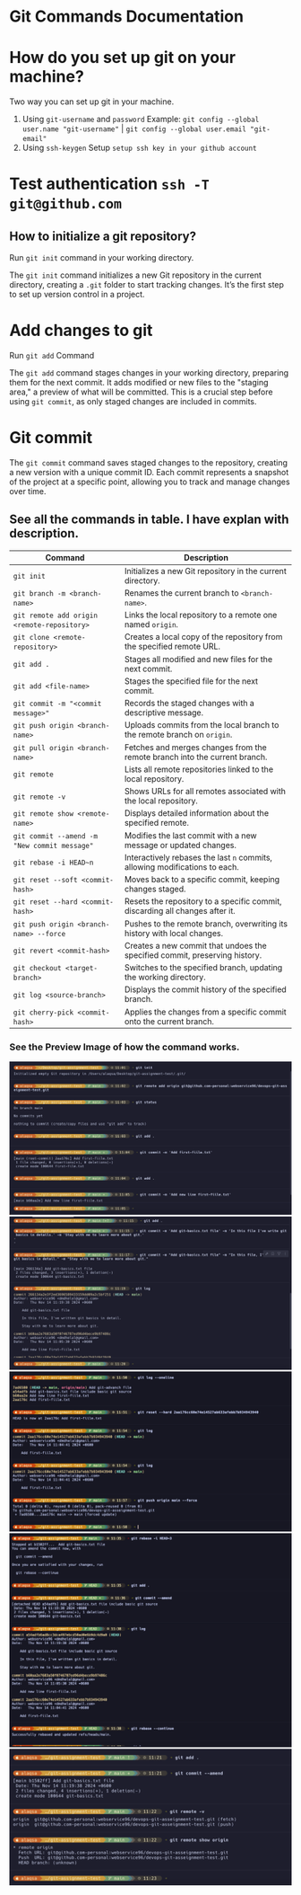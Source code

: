 # Git Commands Documentation

# How do you set up git on your machine?

Two way you can set up git in your machine.

1. Using `git-username` and `password`
   Example: `git config --global user.name "git-username"` | `git config --global user.email "git-email"`
2. Using `ssh-keygen` Setup `setup ssh key in your github account`

# Test authentication `ssh -T git@github.com`

## How to initialize a git repository?

Run `git init` command in your working directory.

The `git init` command initializes a new Git repository in the current directory, creating a `.git` folder to start tracking changes. It’s the first step to set up version control in a project.

# Add changes to git

Run `git add` Command

The `git add` command stages changes in your working directory, preparing them for the next commit. It adds modified or new files to the "staging area," a preview of what will be committed. This is a crucial step before using `git commit`, as only staged changes are included in commits.

# Git commit

The `git commit` command saves staged changes to the repository, creating a new version with a unique commit ID. Each commit represents a snapshot of the project at a specific point, allowing you to track and manage changes over time.

## See all the commands in table. I have explan with description.

| Command                                      | Description                                                                  |
| -------------------------------------------- | ---------------------------------------------------------------------------- |
| `git init`                                   | Initializes a new Git repository in the current directory.                   |
| `git branch -m <branch-name>`                | Renames the current branch to `<branch-name>`.                               |
| `git remote add origin <remote-repository>`  | Links the local repository to a remote one named `origin`.                   |
| `git clone <remote-repository>`              | Creates a local copy of the repository from the specified remote URL.        |
| `git add .`                                  | Stages all modified and new files for the next commit.                       |
| `git add <file-name>`                        | Stages the specified file for the next commit.                               |
| `git commit -m "<commit message>"`           | Records the staged changes with a descriptive message.                       |
| `git push origin <branch-name>`              | Uploads commits from the local branch to the remote branch on `origin`.      |
| `git pull origin <branch-name>`              | Fetches and merges changes from the remote branch into the current branch.   |
| `git remote`                                 | Lists all remote repositories linked to the local repository.                |
| `git remote -v`                              | Shows URLs for all remotes associated with the local repository.             |
| `git remote show <remote-name>`              | Displays detailed information about the specified remote.                    |
| `git commit --amend -m "New commit message"` | Modifies the last commit with a new message or updated changes.              |
| `git rebase -i HEAD~n`                       | Interactively rebases the last `n` commits, allowing modifications to each.  |
| `git reset --soft <commit-hash>`             | Moves back to a specific commit, keeping changes staged.                     |
| `git reset --hard <commit-hash>`             | Resets the repository to a specific commit, discarding all changes after it. |
| `git push origin <branch-name> --force`      | Pushes to the remote branch, overwriting its history with local changes.     |
| `git revert <commit-hash>`                   | Creates a new commit that undoes the specified commit, preserving history.   |
| `git checkout <target-branch>`               | Switches to the specified branch, updating the working directory.            |
| `git log <source-branch>`                    | Displays the commit history of the specified branch.                         |
| `git cherry-pick <commit-hash>`              | Applies the changes from a specific commit onto the current branch.          |

### See the Preview Image of how the command works.

![Image Link](./screenshots/ss-1.png)
![Image Link](./screenshots/ss-2.png)
![Image Link](./screenshots/ss-3.png)
![Image Link](./screenshots/ss-4.png)
![Image Link](./screenshots/ss-5.png)
